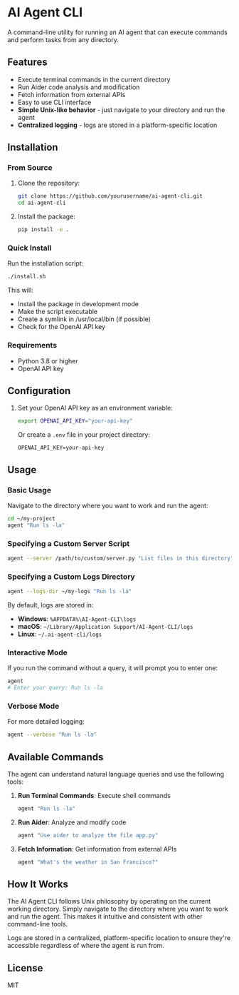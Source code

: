 # AI Agent CLI

A command-line utility for running an AI agent that can execute commands and perform tasks from any directory.

## Features

- Execute terminal commands in the current directory
- Run Aider code analysis and modification
- Fetch information from external APIs
- Easy to use CLI interface
- **Simple Unix-like behavior** - just navigate to your directory and run the agent
- **Centralized logging** - logs are stored in a platform-specific location

## Installation

### From Source

1. Clone the repository:
   ```bash
   git clone https://github.com/yourusername/ai-agent-cli.git
   cd ai-agent-cli
   ```

2. Install the package:
   ```bash
   pip install -e .
   ```

### Quick Install

Run the installation script:
```bash
./install.sh
```

This will:
- Install the package in development mode
- Make the script executable
- Create a symlink in /usr/local/bin (if possible)
- Check for the OpenAI API key

### Requirements

- Python 3.8 or higher
- OpenAI API key

## Configuration

1. Set your OpenAI API key as an environment variable:
   ```bash
   export OPENAI_API_KEY="your-api-key"
   ```

   Or create a `.env` file in your project directory:
   ```
   OPENAI_API_KEY=your-api-key
   ```

## Usage

### Basic Usage

Navigate to the directory where you want to work and run the agent:

```bash
cd ~/my-project
agent "Run ls -la"
```

### Specifying a Custom Server Script

```bash
agent --server /path/to/custom/server.py "List files in this directory"
```

### Specifying a Custom Logs Directory

```bash
agent --logs-dir ~/my-logs "Run ls -la"
```

By default, logs are stored in:
- **Windows**: `%APPDATA%\AI-Agent-CLI\logs`
- **macOS**: `~/Library/Application Support/AI-Agent-CLI/logs`
- **Linux**: `~/.ai-agent-cli/logs`

### Interactive Mode

If you run the command without a query, it will prompt you to enter one:

```bash
agent
# Enter your query: Run ls -la
```

### Verbose Mode

For more detailed logging:

```bash
agent --verbose "Run ls -la"
```

## Available Commands

The agent can understand natural language queries and use the following tools:

1. **Run Terminal Commands**: Execute shell commands
   ```bash
   agent "Run ls -la"
   ```

2. **Run Aider**: Analyze and modify code
   ```bash
   agent "Use aider to analyze the file app.py"
   ```

3. **Fetch Information**: Get information from external APIs
   ```bash
   agent "What's the weather in San Francisco?"
   ```

## How It Works

The AI Agent CLI follows Unix philosophy by operating on the current working directory. Simply navigate to the directory where you want to work and run the agent. This makes it intuitive and consistent with other command-line tools.

Logs are stored in a centralized, platform-specific location to ensure they're accessible regardless of where the agent is run from.

## License

MIT 
